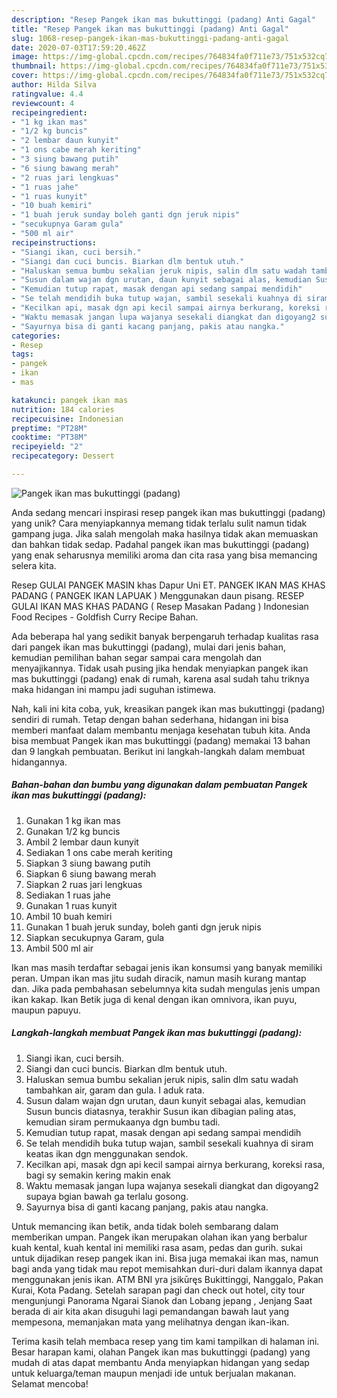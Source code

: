 ```yaml
---
description: "Resep Pangek ikan mas bukuttinggi (padang) Anti Gagal"
title: "Resep Pangek ikan mas bukuttinggi (padang) Anti Gagal"
slug: 1068-resep-pangek-ikan-mas-bukuttinggi-padang-anti-gagal
date: 2020-07-03T17:59:20.462Z
image: https://img-global.cpcdn.com/recipes/764834fa0f711e73/751x532cq70/pangek-ikan-mas-bukuttinggi-padang-foto-resep-utama.jpg
thumbnail: https://img-global.cpcdn.com/recipes/764834fa0f711e73/751x532cq70/pangek-ikan-mas-bukuttinggi-padang-foto-resep-utama.jpg
cover: https://img-global.cpcdn.com/recipes/764834fa0f711e73/751x532cq70/pangek-ikan-mas-bukuttinggi-padang-foto-resep-utama.jpg
author: Hilda Silva
ratingvalue: 4.4
reviewcount: 4
recipeingredient:
- "1 kg ikan mas"
- "1/2 kg buncis"
- "2 lembar daun kunyit"
- "1 ons cabe merah keriting"
- "3 siung bawang putih"
- "6 siung bawang merah"
- "2 ruas jari lengkuas"
- "1 ruas jahe"
- "1 ruas kunyit"
- "10 buah kemiri"
- "1 buah jeruk sunday boleh ganti dgn jeruk nipis"
- "secukupnya Garam gula"
- "500 ml air"
recipeinstructions:
- "Siangi ikan, cuci bersih."
- "Siangi dan cuci buncis. Biarkan dlm bentuk utuh."
- "Haluskan semua bumbu sekalian jeruk nipis, salin dlm satu wadah tambahkan air, garam dan gula. I aduk rata."
- "Susun dalam wajan dgn urutan, daun kunyit sebagai alas, kemudian Susun buncis diatasnya, terakhir Susun ikan dibagian paling atas, kemudian siram permukaanya dgn bumbu tadi."
- "Kemudian tutup rapat, masak dengan api sedang sampai mendidih"
- "Se telah mendidih buka tutup wajan, sambil sesekali kuahnya di siram keatas ikan dgn menggunakan sendok."
- "Kecilkan api, masak dgn api kecil sampai airnya berkurang, koreksi rasa, bagi sy semakin kering makin enak"
- "Waktu memasak jangan lupa wajanya sesekali diangkat dan digoyang2 supaya bgian bawah ga terlalu gosong."
- "Sayurnya bisa di ganti kacang panjang, pakis atau nangka."
categories:
- Resep
tags:
- pangek
- ikan
- mas

katakunci: pangek ikan mas 
nutrition: 184 calories
recipecuisine: Indonesian
preptime: "PT28M"
cooktime: "PT38M"
recipeyield: "2"
recipecategory: Dessert

---
```



![Pangek ikan mas bukuttinggi (padang)](https://img-global.cpcdn.com/recipes/764834fa0f711e73/751x532cq70/pangek-ikan-mas-bukuttinggi-padang-foto-resep-utama.jpg)

Anda sedang mencari inspirasi resep pangek ikan mas bukuttinggi (padang) yang unik? Cara menyiapkannya memang tidak terlalu sulit namun tidak gampang juga. Jika salah mengolah maka hasilnya tidak akan memuaskan dan bahkan tidak sedap. Padahal pangek ikan mas bukuttinggi (padang) yang enak seharusnya memiliki aroma dan cita rasa yang bisa memancing selera kita.

Resep GULAI PANGEK MASIN khas Dapur Uni ET. PANGEK IKAN MAS KHAS PADANG ( PANGEK IKAN LAPUAK ) Menggunakan daun pisang. RESEP GULAI IKAN MAS KHAS PADANG ( Resep Masakan Padang ) Indonesian Food Recipes - Goldfish Curry Recipe Bahan.

Ada beberapa hal yang sedikit banyak berpengaruh terhadap kualitas rasa dari pangek ikan mas bukuttinggi (padang), mulai dari jenis bahan, kemudian pemilihan bahan segar sampai cara mengolah dan menyajikannya. Tidak usah pusing jika hendak menyiapkan pangek ikan mas bukuttinggi (padang) enak di rumah, karena asal sudah tahu triknya maka hidangan ini mampu jadi suguhan istimewa.


Nah, kali ini kita coba, yuk, kreasikan pangek ikan mas bukuttinggi (padang) sendiri di rumah. Tetap dengan bahan sederhana, hidangan ini bisa memberi manfaat dalam membantu menjaga kesehatan tubuh kita. Anda bisa membuat Pangek ikan mas bukuttinggi (padang) memakai 13 bahan dan 9 langkah pembuatan. Berikut ini langkah-langkah dalam membuat hidangannya.

<!--inarticleads1-->

##### Bahan-bahan dan bumbu yang digunakan dalam pembuatan Pangek ikan mas bukuttinggi (padang):

1. Gunakan 1 kg ikan mas
1. Gunakan 1/2 kg buncis
1. Ambil 2 lembar daun kunyit
1. Sediakan 1 ons cabe merah keriting
1. Siapkan 3 siung bawang putih
1. Siapkan 6 siung bawang merah
1. Siapkan 2 ruas jari lengkuas
1. Sediakan 1 ruas jahe
1. Gunakan 1 ruas kunyit
1. Ambil 10 buah kemiri
1. Gunakan 1 buah jeruk sunday, boleh ganti dgn jeruk nipis
1. Siapkan secukupnya Garam, gula
1. Ambil 500 ml air


Ikan mas masih terdaftar sebagai jenis ikan konsumsi yang banyak memiliki peran. Umpan ikan mas jitu sudah diracik, namun masih kurang mantap dan. Jika pada pembahasan sebelumnya kita sudah mengulas jenis umpan ikan kakap. Ikan Betik juga di kenal dengan ikan omnivora, ikan puyu, maupun papuyu. 

<!--inarticleads2-->

##### Langkah-langkah membuat Pangek ikan mas bukuttinggi (padang):

1. Siangi ikan, cuci bersih.
1. Siangi dan cuci buncis. Biarkan dlm bentuk utuh.
1. Haluskan semua bumbu sekalian jeruk nipis, salin dlm satu wadah tambahkan air, garam dan gula. I aduk rata.
1. Susun dalam wajan dgn urutan, daun kunyit sebagai alas, kemudian Susun buncis diatasnya, terakhir Susun ikan dibagian paling atas, kemudian siram permukaanya dgn bumbu tadi.
1. Kemudian tutup rapat, masak dengan api sedang sampai mendidih
1. Se telah mendidih buka tutup wajan, sambil sesekali kuahnya di siram keatas ikan dgn menggunakan sendok.
1. Kecilkan api, masak dgn api kecil sampai airnya berkurang, koreksi rasa, bagi sy semakin kering makin enak
1. Waktu memasak jangan lupa wajanya sesekali diangkat dan digoyang2 supaya bgian bawah ga terlalu gosong.
1. Sayurnya bisa di ganti kacang panjang, pakis atau nangka.


Untuk memancing ikan betik, anda tidak boleh sembarang dalam memberikan umpan. Pangek ikan merupakan olahan ikan yang berbalur kuah kental, kuah kental ini memiliki rasa asam, pedas dan gurih. sukai untuk dijadikan resep pangek ikan ini. Bisa juga memakai ikan mas, namun bagi anda yang tidak mau repot memisahkan duri-duri dalam ikannya dapat menggunakan jenis ikan. ATM BNI yra įsikūręs Bukittinggi, Nanggalo, Pakan Kurai, Kota Padang. Setelah sarapan pagi dan check out hotel, city tour mengunjungi Panorama Ngarai Sianok dan Lobang jepang , Jenjang Saat berada di air kita akan disuguhi lagi pemandangan bawah laut yang mempesona, memanjakan mata yang melihatnya dengan ikan-ikan. 

Terima kasih telah membaca resep yang tim kami tampilkan di halaman ini. Besar harapan kami, olahan Pangek ikan mas bukuttinggi (padang) yang mudah di atas dapat membantu Anda menyiapkan hidangan yang sedap untuk keluarga/teman maupun menjadi ide untuk berjualan makanan. Selamat mencoba!

